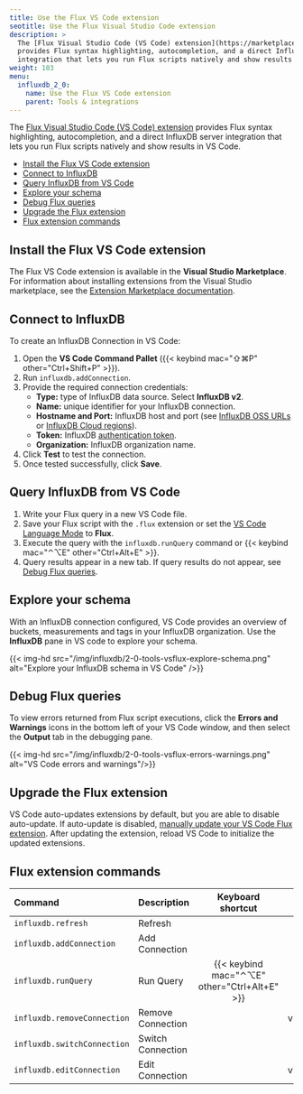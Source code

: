 ```yaml
---
title: Use the Flux VS Code extension
seotitle: Use the Flux Visual Studio Code extension
description: >
  The [Flux Visual Studio Code (VS Code) extension](https://marketplace.visualstudio.com/items?itemName=influxdata.flux)
  provides Flux syntax highlighting, autocompletion, and a direct InfluxDB OSS server
  integration that lets you run Flux scripts natively and show results in VS Code.
weight: 103
menu:
  influxdb_2_0:
    name: Use the Flux VS Code extension
    parent: Tools & integrations
---
```


The [Flux Visual Studio Code (VS Code) extension](https://marketplace.visualstudio.com/items?itemName=influxdata.flux)
provides Flux syntax highlighting, autocompletion, and a direct InfluxDB server
integration that lets you run Flux scripts natively and show results in VS Code.

- [Install the Flux VS Code extension](#install-the-flux-vs-code-extension)
- [Connect to InfluxDB](#connect-to-influxdb)
- [Query InfluxDB from VS Code](#query-influxdb-from-vs-code)
- [Explore your schema](#explore-your-schema)
- [Debug Flux queries](#debug-flux-queries)
- [Upgrade the Flux extension](#upgrade-the-flux-extension)
- [Flux extension commands](#flux-extension-commands)

## Install the Flux VS Code extension
The Flux VS Code extension is available in the **Visual Studio Marketplace**.
For information about installing extensions from the Visual Studio marketplace,
see the [Extension Marketplace documentation](https://code.visualstudio.com/docs/editor/extension-gallery).

## Connect to InfluxDB
To create an InfluxDB Connection in VS Code:

1. Open the **VS Code Command Pallet** ({{< keybind mac="⇧⌘P" other="Ctrl+Shift+P" >}}).
2. Run `influxdb.addConnection`.
3. Provide the required connection credentials:
    - **Type:** type of InfluxDB data source. Select **InfluxDB v2**.
    - **Name:** unique identifier for your InfluxDB connection.
    - **Hostname and Port:** InfluxDB host and port
      (see [InfluxDB OSS URLs](/influxdb/v2.0/reference/urls/) or [InfluxDB Cloud regions](/influxdb/cloud/reference/regions/)).
    - **Token:** InfluxDB [authentication token](/influxdb/v2.0/security/tokens/).
    - **Organization:** InfluxDB organization name.
4. Click **Test** to test the connection.
5. Once tested successfully, click **Save**.

## Query InfluxDB from VS Code
1. Write your Flux query in a new VS Code file.
2. Save your Flux script with the `.flux` extension or set the
   [VS Code Language Mode](https://code.visualstudio.com/docs/languages/overview#_changing-the-language-for-the-selected-file) to **Flux**.
3. Execute the query with the `influxdb.runQuery` command or {{< keybind mac="⌃⌥E" other="Ctrl+Alt+E" >}}.
4. Query results appear in a new tab. If query results do not appear, see [Debug Flux queries](#debug-flux-queries).

## Explore your schema
With an InfluxDB connection configured, VS Code provides an overview of buckets,
measurements and tags in your InfluxDB organization.
Use the **InfluxDB** pane in VS code to explore your schema.

{{< img-hd src="/img/influxdb/2-0-tools-vsflux-explore-schema.png" alt="Explore your InfluxDB schema in VS Code" />}}

## Debug Flux queries
To view errors returned from Flux script executions, click the **Errors and Warnings**
icons in the bottom left of your VS Code window, and then select the **Output** tab in the debugging pane.

{{< img-hd src="/img/influxdb/2-0-tools-vsflux-errors-warnings.png" alt="VS Code errors and warnings"/>}}

## Upgrade the Flux extension
VS Code auto-updates extensions by default, but you are able to disable auto-update.
If auto-update is disabled, [manually update your VS Code Flux extension](https://code.visualstudio.com/docs/editor/extension-gallery#_update-an-extension-manually).
After updating the extension, reload VS Code to initialize the updated extensions.

## Flux extension commands

| Command                     | Description       | Keyboard shortcut                            | Menu context      |
|:-------                     |:-----------       |:-----------------:                           | ------------:     |
| `influxdb.refresh`          | Refresh           |                                              |                   |
| `influxdb.addConnection`    | Add Connection    |                                              | view/title        |
| `influxdb.runQuery`         | Run Query         | {{< keybind mac="⌃⌥E" other="Ctrl+Alt+E" >}} | editor/context    |
| `influxdb.removeConnection` | Remove Connection |                                              | view/item/context |
| `influxdb.switchConnection` | Switch Connection |                                              |                   |
| `influxdb.editConnection`   | Edit Connection   |                                              | view/item/context |